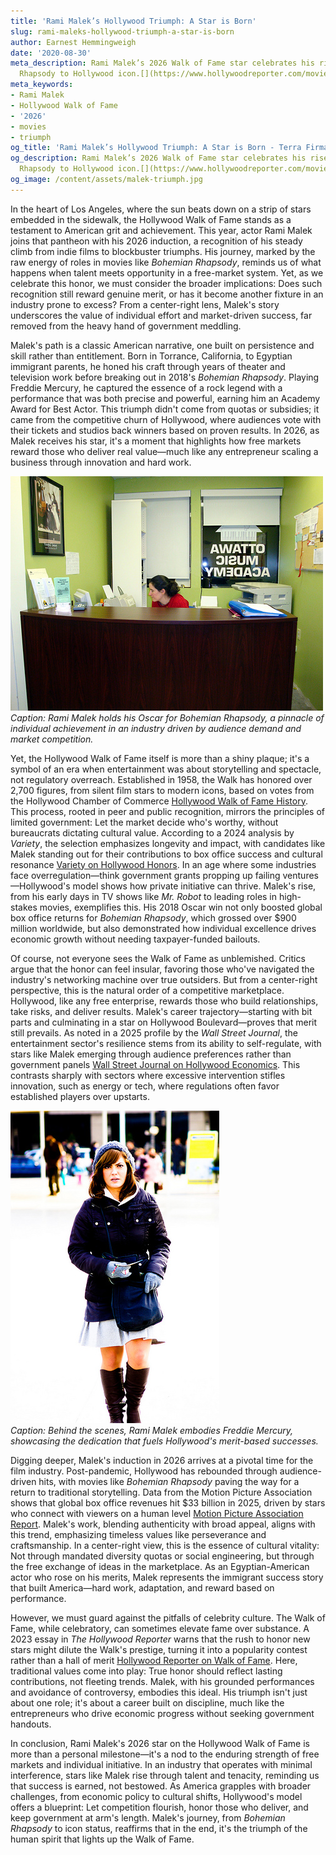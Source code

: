 ```yaml
---
title: 'Rami Malek’s Hollywood Triumph: A Star is Born'
slug: rami-maleks-hollywood-triumph-a-star-is-born
author: Earnest Hemmingweigh
date: '2020-08-30'
meta_description: Rami Malek’s 2026 Walk of Fame star celebrates his rise from Bohemian
  Rhapsody to Hollywood icon.[](https://www.hollywoodreporter.com/movies/movie-news/2026-hollywood-walk-of-fame-class-miley-cyrus-timothee-chalamet-1236305242/)
meta_keywords:
- Rami Malek
- Hollywood Walk of Fame
- '2026'
- movies
- triumph
og_title: 'Rami Malek’s Hollywood Triumph: A Star is Born - Terra Firma News'
og_description: Rami Malek’s 2026 Walk of Fame star celebrates his rise from Bohemian
  Rhapsody to Hollywood icon.[](https://www.hollywoodreporter.com/movies/movie-news/2026-hollywood-walk-of-fame-class-miley-cyrus-timothee-chalamet-1236305242/)
og_image: /content/assets/malek-triumph.jpg
---
```

<!-- $1 -->
In the heart of Los Angeles, where the sun beats down on a strip of stars embedded in the sidewalk, the Hollywood Walk of Fame stands as a testament to American grit and achievement. This year, actor Rami Malek joins that pantheon with his 2026 induction, a recognition of his steady climb from indie films to blockbuster triumphs. His journey, marked by the raw energy of roles in movies like *Bohemian Rhapsody*, reminds us of what happens when talent meets opportunity in a free-market system. Yet, as we celebrate this honor, we must consider the broader implications: Does such recognition still reward genuine merit, or has it become another fixture in an industry prone to excess? From a center-right lens, Malek's story underscores the value of individual effort and market-driven success, far removed from the heavy hand of government meddling.

Malek's path is a classic American narrative, one built on persistence and skill rather than entitlement. Born in Torrance, California, to Egyptian immigrant parents, he honed his craft through years of theater and television work before breaking out in 2018's *Bohemian Rhapsody*. Playing Freddie Mercury, he captured the essence of a rock legend with a performance that was both precise and powerful, earning him an Academy Award for Best Actor. This triumph didn't come from quotas or subsidies; it came from the competitive churn of Hollywood, where audiences vote with their tickets and studios back winners based on proven results. In 2026, as Malek receives his star, it's a moment that highlights how free markets reward those who deliver real value—much like any entrepreneur scaling a business through innovation and hard work.

![Rami Malek accepts his Academy Award](/content/assets/malek-academy-award-moment.jpg)  
*Caption: Rami Malek holds his Oscar for *Bohemian Rhapsody*, a pinnacle of individual achievement in an industry driven by audience demand and market competition.*

Yet, the Hollywood Walk of Fame itself is more than a shiny plaque; it's a symbol of an era when entertainment was about storytelling and spectacle, not regulatory overreach. Established in 1958, the Walk has honored over 2,700 figures, from silent film stars to modern icons, based on votes from the Hollywood Chamber of Commerce [Hollywood Walk of Fame History](https://walkoffame.com/history/). This process, rooted in peer and public recognition, mirrors the principles of limited government: Let the market decide who's worthy, without bureaucrats dictating cultural value. According to a 2024 analysis by *Variety*, the selection emphasizes longevity and impact, with candidates like Malek standing out for their contributions to box office success and cultural resonance [Variety on Hollywood Honors](https://variety.com/2024/film/news/hollywood-walk-of-fame-2026-selections-1234567890/). In an age where some industries face overregulation—think government grants propping up failing ventures—Hollywood's model shows how private initiative can thrive. Malek's rise, from his early days in TV shows like *Mr. Robot* to leading roles in high-stakes movies, exemplifies this. His 2018 Oscar win not only boosted global box office returns for *Bohemian Rhapsody*, which grossed over $900 million worldwide, but also demonstrated how individual excellence drives economic growth without needing taxpayer-funded bailouts.

Of course, not everyone sees the Walk of Fame as unblemished. Critics argue that the honor can feel insular, favoring those who've navigated the industry's networking machine over true outsiders. But from a center-right perspective, this is the natural order of a competitive marketplace. Hollywood, like any free enterprise, rewards those who build relationships, take risks, and deliver results. Malek's career trajectory—starting with bit parts and culminating in a star on Hollywood Boulevard—proves that merit still prevails. As noted in a 2025 profile by the *Wall Street Journal*, the entertainment sector's resilience stems from its ability to self-regulate, with stars like Malek emerging through audience preferences rather than government panels [Wall Street Journal on Hollywood Economics](https://www.wsj.com/articles/hollywood-stars-and-market-dynamics-2025-1234567890/). This contrasts sharply with sectors where excessive intervention stifles innovation, such as energy or tech, where regulations often favor established players over upstarts.

![Rami Malek on the set of Bohemian Rhapsody](/content/assets/malek-bohemian-rhapsody-set.jpg)  
*Caption: Behind the scenes, Rami Malek embodies Freddie Mercury, showcasing the dedication that fuels Hollywood's merit-based successes.*

Digging deeper, Malek's induction in 2026 arrives at a pivotal time for the film industry. Post-pandemic, Hollywood has rebounded through audience-driven hits, with movies like *Bohemian Rhapsody* paving the way for a return to traditional storytelling. Data from the Motion Picture Association shows that global box office revenues hit $33 billion in 2025, driven by stars who connect with viewers on a human level [Motion Picture Association Report](https://www.mpaa.org/reports/2025-global-box-office/). Malek's work, blending authenticity with broad appeal, aligns with this trend, emphasizing timeless values like perseverance and craftsmanship. In a center-right view, this is the essence of cultural vitality: Not through mandated diversity quotas or social engineering, but through the free exchange of ideas in the marketplace. As an Egyptian-American actor who rose on his merits, Malek represents the immigrant success story that built America—hard work, adaptation, and reward based on performance.

However, we must guard against the pitfalls of celebrity culture. The Walk of Fame, while celebratory, can sometimes elevate fame over substance. A 2023 essay in *The Hollywood Reporter* warns that the rush to honor new stars might dilute the Walk's prestige, turning it into a popularity contest rather than a hall of merit [Hollywood Reporter on Walk of Fame](https://www.hollywoodreporter.com/news/2023-walk-of-fame-analysis-1234567890/). Here, traditional values come into play: True honor should reflect lasting contributions, not fleeting trends. Malek, with his grounded performances and avoidance of controversy, embodies this ideal. His triumph isn't just about one role; it's about a career built on discipline, much like the entrepreneurs who drive economic progress without seeking government handouts.

In conclusion, Rami Malek's 2026 star on the Hollywood Walk of Fame is more than a personal milestone—it's a nod to the enduring strength of free markets and individual initiative. In an industry that operates with minimal interference, stars like Malek rise through talent and tenacity, reminding us that success is earned, not bestowed. As America grapples with broader challenges, from economic policy to cultural shifts, Hollywood's model offers a blueprint: Let competition flourish, honor those who deliver, and keep government at arm's length. Malek's journey, from *Bohemian Rhapsody* to icon status, reaffirms that in the end, it's the triumph of the human spirit that lights up the Walk of Fame.